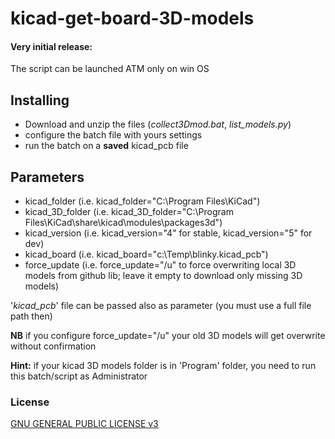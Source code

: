 # kicad-get-board-3D-models

#### Very initial release: 
The script can be launched ATM only on win OS


Installing
----------
- Download and unzip the files (*collect3Dmod.bat*, *list_models.py*)
- configure the batch file with yours settings
- run the batch on a **saved** kicad_pcb file

Parameters
----------
- kicad_folder
  (i.e. kicad_folder="C:\Program Files\KiCad")
- kicad_3D_folder 
  (i.e. kicad_3D_folder="C:\Program Files\KiCad\share\kicad\modules\packages3d")
- kicad_version
  (i.e. kicad_version="4" for stable, kicad_version="5" for dev)
- kicad_board
  (i.e. kicad_board="c:\Temp\blinky.kicad_pcb")
- force_update
  (i.e. force_update="/u" to force overwriting local 3D models from github lib; leave it empty to download only missing 3D models)
  
'*kicad_pcb*' file can be passed also as parameter (you must use a full file path then) 

**NB** if you configure force_update="/u" your old 3D models will get overwrite without confirmation
 
**Hint:** if your kicad 3D models folder is in 'Program' folder, you need to run this batch/script as Administrator


### License
[GNU GENERAL PUBLIC LICENSE v3](https://www.gnu.org/licenses/gpl-3.0.html)
